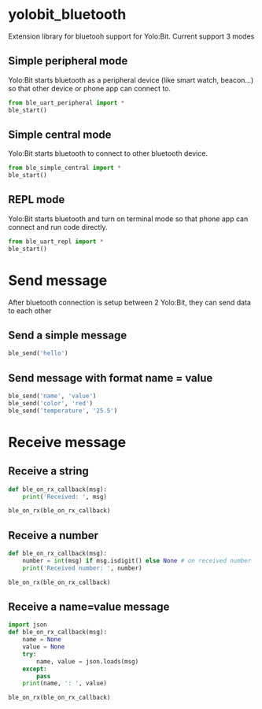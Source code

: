 # yolobit_bluetooth
Extension library for bluetooh support for Yolo:Bit. Current support 3 modes

## Simple peripheral mode
Yolo:Bit starts bluetooth as a peripheral device (like smart watch, beacon...) so that other device or phone app can connect to.

```python
from ble_uart_peripheral import *
ble_start()
```

## Simple central mode
Yolo:Bit starts bluetooth to connect to other bluetooth device.

```python
from ble_simple_central import *
ble_start()
```

## REPL mode
Yolo:Bit starts bluetooth and turn on terminal mode so that phone app can connect and run code directly.

```python
from ble_uart_repl import *
ble_start()
```

# Send message
After bluetooth connection is setup between 2 Yolo:Bit, they can send data to each other
## Send a simple message
```python
ble_send('hello')
```
## Send message with format name = value
```python
ble_send('name', 'value')
ble_send('color', 'red')
ble_send('temperature', '25.5')
```

# Receive message
## Receive a string
```python
def ble_on_rx_callback(msg):
    print('Received: ', msg)

ble_on_rx(ble_on_rx_callback)
```

## Receive a number
```python
def ble_on_rx_callback(msg):
    number = int(msg) if msg.isdigit() else None # on received number 
    print('Received number: ', number)

ble_on_rx(ble_on_rx_callback)
```

## Receive a name=value message
```python
import json
def ble_on_rx_callback(msg):
    name = None
    value = None
    try:
        name, value = json.loads(msg)
    except:
        pass
    print(name, ': ', value)

ble_on_rx(ble_on_rx_callback)
```